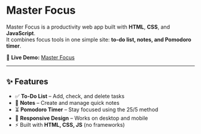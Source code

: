 # Master Focus

Master Focus is a productivity web app built with **HTML**, **CSS**, and **JavaScript**.  
It combines focus tools in one simple site: **to-do list, notes, and Pomodoro timer**.

🔗 **Live Demo:** [Master Focus](https://wassefdabbas.github.io/MasterFocus/)

---

## ✨ Features
- ✅ **To-Do List** – Add, check, and delete tasks  
- 📝 **Notes** – Create and manage quick notes  
- ⏳ **Pomodoro Timer** – Stay focused using the 25/5 method  
- 📱 **Responsive Design** – Works on desktop and mobile  
- ⚡ Built with **HTML, CSS, JS** (no frameworks)  
